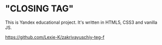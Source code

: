 #  "CLOSING TAG"
This is Yandex educational project. It's written in HTML5, CSS3 and vanilla JS.

https://github.com/Lexie-K/zakrivayuschiy-teg-f